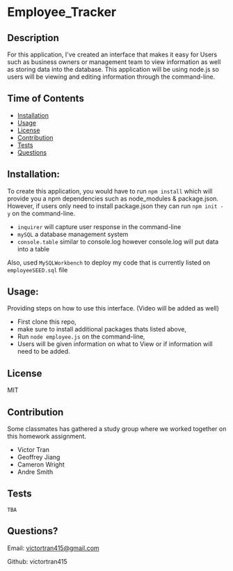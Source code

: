 
  # Employee_Tracker

  ## Description
  For this application, I've created an interface that makes it easy for Users such as business owners or management team to view information as well as storing data into the database. This application will be using node.js so users will be viewing and editing information through the command-line.

  ## Time of Contents
  - [Installation](#installation)
  - [Usage](#usage)
  - [License](#license)
  - [Contribution](#contribution)
  - [Tests](#tests)
  - [Questions](#questions)
  
  ## Installation:
  To create this application, you would have to run `npm install` which will provide you a npm dependencies such as node_modules & package.json. However, if users only need to install package.json they can run `npm init -y` on the command-line. 
  - `inquirer` will capture user response in the command-line 
  - `mySQL` a database management system
  - `console.table` similar to console.log however console.log will put data into a table
  
  Also, used `MySQLWorkbench` to deploy my code that is currently listed on `employeeSEED.sql` file

  ## Usage:
  Providing steps on how to use this interface. (Video will be added as well) 
  - First clone this repo, 
  - make sure to install additional packages thats listed above, 
  - Run `node employee.js` on the command-line, 
  - Users will be given information on what to View or if information will need to be added.

  ## License
  MIT 

  ## Contribution
  Some classmates has gathered a study group where we worked together on this homework assignment. 
  - Victor Tran 
  - Geoffrey Jiang 
  - Cameron Wright 
  - Andre Smith

  ## Tests
    TBA

  ## Questions?
  Email: victortran415@gmail.com

  Github: victortran415